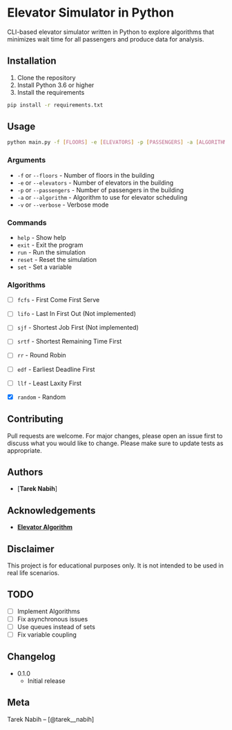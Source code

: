 # Elevator Simulator in Python
CLI-based elevator simulator written in Python to explore algorithms that minimizes wait time for all passengers and produce data for analysis.

## Installation
1. Clone the repository
2. Install Python 3.6 or higher
3. Install the requirements
```bash
pip install -r requirements.txt
```

## Usage
```bash
python main.py -f [FLOORS] -e [ELEVATORS] -p [PASSENGERS] -a [ALGORITHM]
```
### Arguments
- `-f` or `--floors` - Number of floors in the building
- `-e` or `--elevators` - Number of elevators in the building
- `-p` or `--passengers` - Number of passengers in the building
- `-a` or `--algorithm` - Algorithm to use for elevator scheduling
- `-v` or `--verbose` - Verbose mode

### Commands
- `help` - Show help
- `exit` - Exit the program
- `run` - Run the simulation
- `reset` - Reset the simulation
- `set` - Set a variable

### Algorithms
- [ ] `fcfs` - First Come First Serve
- [ ] `lifo` - Last In First Out (Not implemented)
- [ ] `sjf` - Shortest Job First (Not implemented)
- [ ] `srtf` - Shortest Remaining Time First
- [ ] `rr` - Round Robin
- [ ] `edf` - Earliest Deadline First
- [ ] `llf` - Least Laxity First
- [x] `random` - Random


## Contributing
Pull requests are welcome. For major changes, please open an issue first to discuss what you would like to change.
Please make sure to update tests as appropriate.

## Authors
- [**Tarek Nabih**]

## Acknowledgements
- [**Elevator Algorithm**](https://www.geeksforgeeks.org/elevator-scheduling-set-2-sjf-srtf/)

## Disclaimer
This project is for educational purposes only. It is not intended to be used in real life scenarios.

## TODO
- [ ] Implement Algorithms
- [ ] Fix asynchronous issues
- [ ] Use queues instead of sets
- [ ] Fix variable coupling

## Changelog
- 0.1.0
    - Initial release

## Meta
Tarek Nabih – [@tarek__nabih]
